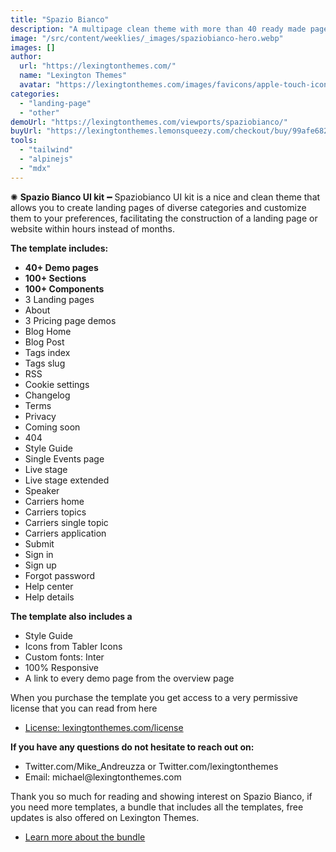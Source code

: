 ```yaml
---
title: "Spazio Bianco"
description: "A multipage clean theme with more than 40 ready made pages"
image: "/src/content/weeklies/_images/spaziobianco-hero.webp"
images: []
author:
  url: "https://lexingtonthemes.com/"
  name: "Lexington Themes"
  avatar: "https://lexingtonthemes.com/images/favicons/apple-touch-icon.png"
categories:
  - "landing-page"
  - "other"
demoUrl: "https://lexingtonthemes.com/viewports/spaziobianco/"
buyUrl: "https://lexingtonthemes.lemonsqueezy.com/checkout/buy/99afe682-cc70-4d85-b19a-debb968441b1"
tools:
  - "tailwind"
  - "alpinejs"
  - "mdx"
---
```


<p>✺&nbsp;<strong>Spazio Bianco UI kit</strong>&nbsp;━&nbsp;Spaziobianco UI kit is a nice and clean theme that allows you to create landing pages of diverse categories and customize them to your preferences, facilitating the construction of a landing page or website within hours instead of months.</p>

<p><strong>The template includes:</strong></p>
<ul>
  <li><strong>40+ Demo pages</strong></li>
  <li><strong>100+ Sections</strong></li>
  <li><strong>100+ Components</strong></li>
  <li>3 Landing pages</li>
  <li>About</li>
  <li>3 Pricing page demos</li>
  <li>Blog Home</li>
  <li>Blog Post</li>
  <li>Tags index</li>
  <li>Tags slug</li>
  <li>RSS</li>
  <li>Cookie settings</li>
  <li>Changelog</li>
  <li>Terms</li>
  <li>Privacy</li>
  <li>Coming soon</li>
  <li>404</li>
  <li>Style Guide</li>
  <li>Single Events page</li>
  <li>Live stage</li>
  <li>Live stage extended</li>
  <li>Speaker</li>
  <li>Carriers home</li>
  <li>Carriers topics</li>
  <li>Carriers single topic</li>
  <li>Carriers application</li>
  <li>Submit</li>
  <li>Sign in</li>
  <li>Sign up</li>
  <li>Forgot password</li>
  <li>Help center</li>
  <li>Help details</li>
</ul>
<p><strong>The template also includes a</strong></p>
<ul>
  <li>Style Guide</li>
  <li>Icons from Tabler Icons</li>
  <li>Custom fonts: Inter</li>
  <li>100%&nbsp;Responsive</li>
  <li>A link to every demo page from the overview page</li>
</ul>
<p>When you purchase the template you get access to a very permissive license that you can read from here</p>
<ul>
  <li><a href="https://lexingtonthemes.com/license/" rel="noopener noreferrer" target="_blank">License: lexingtonthemes.com/license</a></li>
</ul>
<p><strong>If you have any questions do not hesitate to reach out on:</strong></p>
<ul>
  <li>Twitter.com/Mike_Andreuzza or&nbsp;Twitter.com/lexingtonthemes</li>
  <li>Email: michael@lexingtonthemes.com</li>
</ul>
<p>Thank you so much for reading and showing interest on Spazio Bianco, if you need more templates, a bundle that includes all the templates, free updates is also offered on Lexington Themes.&nbsp;</p>
<ul>
  <li><a href="https://lexingtonthemes.com/pricing/" rel="noopener noreferrer" target="_blank">Learn more about the bundle</a></li>
</ul>
<p><br></p>
